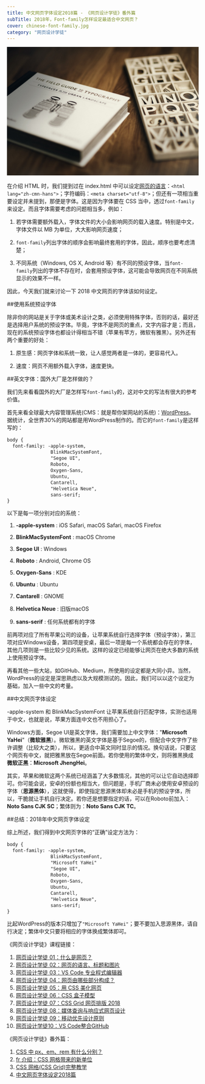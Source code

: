 ```yaml
---
title: 中文网页字体设定2018篇 - 《网页设计学徒》番外篇
subTitle: 2018年，Font-family怎样设定最适合中文网页？
cover: chinese-font-family.jpg
category: "网页设计学徒"
---
```


![中文网页字体](chinese-font-family.jpg)

在介绍 HTML 时，我们提到过在 index.html 中可以设定[网页的语言](/html-tags)：`<html lang="zh-cmn-hans">`；字符编码：`<meta charset="utf-8">`；但还有一项相当重要设定并未提到，那便是字体。这是因为字体要在 CSS 当中，透过`font-family`来设定。而且字体需要考虑的问题相当多，例如：

1.  若字体需要额外载入，字体文件的大小会影响网页的载入速度。特别是中文，字体文件以 MB 为单位，大大影响网页速度；

2.  `font-family`列出字体的顺序会影响最终套用的字体，因此，顺序也要考虑清楚；

3.  不同系统（Windows, OS X, Android 等）有不同的预设字体，当`font-family`列出的字体不存在时，会套用预设字体，这可能会导致网页在不同系统显示的效果不一样。

因此，今天我们就来讨论一下 2018 中文网页的字体该如何设定。

##使用系统预设字体

除非你的网站是关于字体或美术设计之类，必须使用特殊字体，否则的话，最好还是选择用户系统的预设字体。毕竟，字体不是网页的重点，文字内容才是；而且，现在的系统预设字体也都设计得相当不错（苹果有苹方，微软有雅黑）。另外还有两个重要的好处：

1.  原生感：网页字体和系统一致，让人感觉两者是一体的，更容易代入。

2.  速度：网页不用额外载入字体，速度更快。

##英文字体：国外大厂是怎样做的？

我们先来看看国外的大厂是怎样写`font-family`的，这对中文的写法有很大的参考价值。

首先来看全球最大内容管理系统(CMS：就是帮你架网站的系统)：[WordPress](https://make.wordpress.org/core/2016/07/07/native-fonts-in-4-6/)。据统计，全世界30%的网站都是用WordPress制作的。而它的`font-family`是这样写的：

```
body {
  font-family: -apple-system,
                BlinkMacSystemFont,
                "Segoe UI",
                Roboto,
                Oxygen-Sans,
                Ubuntu,
                Cantarell,
                "Helvetica Neue",
                sans-serif;
}
```

以下是每一项分别对应的系统：

1. **-apple-system** : iOS Safari, macOS Safari, macOS Firefox

2. **BlinkMacSystemFont** : macOS Chrome

3. **Segoe UI** : Windows

4. **Roboto** : Android, Chrome OS

5. **Oxygen-Sans** : KDE

6. **Ubuntu** : Ubuntu

7. **Cantarell** : GNOME

8. **Helvetica Neue** : 旧版macOS

9. **sans-serif** : 任何系统都有的字体

前两项对应了所有苹果公司的设备，让苹果系统自行选择字体（预设字体），第三项对应Windows设备，第四项是安桌，最后一项是每一个系统都会存在的字体，其他几项则是一些比较少见的系统。这样的设定已经能够让网页在绝大多数的系统上使用预设字体。

再看其他一些大站，如GitHub、Medium，所使用的设定都是大同小异。当然，WordPress的设定是深思熟虑以及大规模测试的。因此，我们可以以这个设定为基础，加入一些中文的考量。

##中文网页字体设定

-apple-system 和 BlinkMacSystemFont 让苹果系统自行匹配字体，实测也适用于中文，也就是说，苹果方面连中文也不用担心了。

Windows方面，Segoe UI是英文字体，我们需要加上中文字体："**Microsoft YaHei**"（**微软雅黑**）。微软雅黑的英文字体是基于Segoe的，但配合中文字作了些许调整（比较大之类），所以，更适合中英文同时显示的情况。换句话说，只要这个网页有中文，就把雅黑放在Segoe前面。若你使用的繁体中文，则将雅黑换成**微软正黑**：**Microsoft JhengHei**。

其实，苹果和微软这两个系统已经涵盖了大多数情况，其他的可以让它自动选择即可。你可能会说，安卓的份额也相当大，但问题是，手机厂商未必使用安卓预设的字体（**思源黑体**），这就使得，即使指定思源黑体却未必是手机的预设字体，所以，干脆就让手机自行决定。若你还是想要指定的话，可以在Roboto前加入：**Noto Sans CJK SC**；繁体则为：**Noto Sans CJK TC**。

##总结：2018年中文网页字体设定

综上所述，我们得到中文网页字体的“正确”设定方法为：

```
body {
  font-family: -apple-system,
                BlinkMacSystemFont,
                "Microsoft YaHei"
                "Segoe UI",
                Roboto,
                Oxygen-Sans,
                Ubuntu,
                Cantarell,
                "Helvetica Neue",
                sans-serif;
}
```

比起WordPress的版本只增加了`"Microsoft YaHei"`；要不要加入思源黑体，请自行决定；繁体中文只要将相应的字体换成繁体即可。

《网页设计学徒》课程链接：

1.  [网页设计学徒 01：什么是网页？](/web-design)
2.  [网页设计学徒 02：网页的语言、标题和图片](/html-tags)
3.  [网页设计学徒 03：VS Code 专业程式编辑器](/vs-code)
4.  [网页设计学徒 04：网页由哪些部分构成？](/html-sementic)
5.  [网页设计学徒 05：用 CSS 美化网页](/css)
6.  [网页设计学徒 06：CSS 盒子模型](/css-box-model)
7.  [网页设计学徒 07：CSS Grid 网页排版 2018](/css-grid)
8.  [网页设计学徒 08：媒体查询与响应式网页设计](/media-query)
9.  [网页设计学徒 09：移动优先设计原则](/mobile-first)
10. [网页设计学徒10：VS Code整合GitHub](github-vscode)

《网页设计学徒》番外篇：

1.  [CSS 中 px、em、rem 有什么分别？](/px-em-rem)
2.  [fr 介绍：CSS 网格带来的新单位](/fr-css-grid)
3.  [CSS 网格(CSS Grid)完整教学](/css-grid-grid)
4.  [中文网页字体设定2018篇](chinese-font-family)
